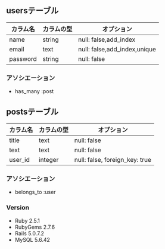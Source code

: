 ## usersテーブル
|カラム名|カラムの型|オプション|
|------|----|-------|
|name|string|null: false,add_index|
|email|text|null: false,add_index,unique|
|password|string|null: false|

### アソシエーション
- has_many :post

## postsテーブル
|カラム名|カラムの型|オプション|
|------|----|-------|
|title|text|null: false|
|text|text|null: false|
|user_id|integer|null: false, foreign_key: true|

### アソシエーション
- belongs_to :user

### Version
- Ruby 2.5.1
- RubyGems 2.7.6
- Rails 5.0.7.2
- MySQL 5.6.42